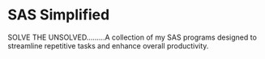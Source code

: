 
# SAS Simplified
SOLVE THE UNSOLVED.........A collection of my SAS programs designed to streamline repetitive tasks and enhance overall productivity.

